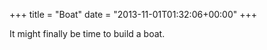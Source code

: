 +++
title = "Boat"
date = "2013-11-01T01:32:06+00:00"
+++

It might finally be time to build a boat.
			